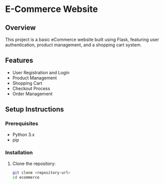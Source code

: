 # E-Commerce Website

## Overview
This project is a basic eCommerce website built using Flask, featuring user authentication, product management, and a shopping cart system.

## Features
- User Registration and Login
- Product Management
- Shopping Cart
- Checkout Process
- Order Management

## Setup Instructions

### Prerequisites
- Python 3.x
- pip

### Installation
1. Clone the repository:
   ```bash
   git clone <repository-url>
   cd ecommerce
